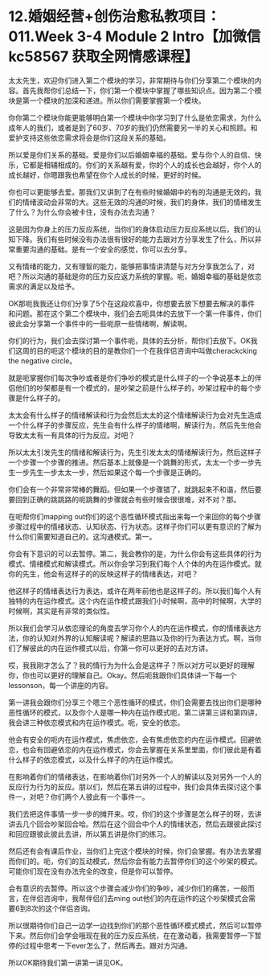 # 12.婚姻经营+创伤治愈私教项目：011.Week 3-4 Module 2 Intro【加微信 kc58567 获取全网情感课程】

太太先生，欢迎你们进入第二个模块的学习，非常期待与你们分享第二个模块的内容。首先我帮你们总结一下，你们第一个模块中掌握了哪些知识点。因为第二个模块是第一个模块的加深和递进。所以你们需要掌握第一个模块。

你你第二个模块你能更能够明白第一个模块中你学习到了什么是依恋需求，为什么成年人的我们，或者是到了60岁、70岁的我们仍然需要另一半的关心和照顾。和爱护支持这些依恋需求将会是你们这段关系的基础。

所以爱是你们关系的基础。爱是你们以后婚姻幸福的基础。爱与你个人的自信、快乐，它都是相辅相成的。你们的关系越有爱，你的个人的成长也会越好，你个人的成长越好，你嗯跟我也希望在你个人成长的时候，更好的时候。

你也可以更能够去爱。那我们又讲到了在有些时候婚姻中的有的沟通是无效的，我们的情绪波动会非常的大。这些无效的沟通的时候，我们的身体，我们的情绪发生了什么？为什么你会被卡住，没有办法去沟通？

这是因为你身上的压力反应系统，当你们的身体启动压力反应系统以后，我们的认知下降。我们有些时候没有办法很有很好的能力去跟对方分享发生了什么，所以非常重要沟通的基础。是有一个安全的感觉，你可以去分享。

又有情绪的能力，又有理智的能力，能够把事情讲清楚与对方分享我怎么了，对吧？所以沟通的基础是你的压力反应返力系统的掌握。呃，婚姻幸福的基础是依恋需求的满足以及给予。

OK那呃我我还让你们分享了5个在这段欢喜中，你想要去放下想要去解决的事件和问题。那在这个第二个模块中，我们会去呃具体的去放下一个第一件事件，你们彼此会分享第一个事件中的一些呃原一些情绪啊，解读啊。

你们的行为，我们会去探讨第一个事件呃，具体的去分析，帮你们去放下。OK我们这周的目的呃这个模块的目的是教你们一个在我伴侣咨询中叫做cherackcking the negative circle。

就是呃掌握你们每次争吵或者是你们争吵的模式是什么样子的一个争说基本上的伴侣他们的吵架都是有一个模式的，是吵架之前是什么样子的，吵架过程中的每个步骤是什么样子的。

太太会有什么样子的情绪解读和行为会然后太太的这个情绪解读行为会对先生造成一个什么样子的步骤反应，先生会有什么样子的情绪啊，解读行为，然后先生他会导致太太有一有具体的行为反应。对吧？

所以太太引发先生的情绪和解读行为，先生引发太太的情绪解读行为，然后这样子一个步骤一个步骤的推进。然后基本上就像是一个跳舞的形式，太太一个步一步先生一步先生一步太太一步，然后如果这个每一个步骤是正确的。

你们会有一个非常非常棒的舞蹈。但如果一个步骤错了，就跳起来不和谐，然后要要回到正确的跳跳路的呃跳舞的步骤就会有些时候会很很难，对不对？那。

在呃帮你们mapping out你们的这个恶性循环模式指出来每一个来回你的每个步骤步骤过程中的情绪状态、认知状态、行为状态。这样子你们可以更有意识的了解为什么你们需要知道自己的。这沟通模式。第一。

你会有下意识的可以去暂停。第二，我会教你的是，为什么你会有这些具体的行为模式、情绪模式和解读模式。所以你会学习到我们每个人个体的内在运作模式。就你的先生，他会有这样子的的反映这样子的情绪表达，对吧？

他这样子的情绪表达行为表达，或许在两年前他也是这样子的。所以我们每个人有独特的内在运作模式。这个内在运作模式跟我们小时候啊，高中的时候啊，大学的时候啊，其实是有非常的类似性。

所以我们会学习从依恋理论的角度去学习你个人的内在运作模式，你的情绪表达方法，你的认知对外界的认知解读呢？解读的思路以及你的行为表达方式。啊，当你们了解彼此的内在运作模式以后，你第一你可以更好的去对方讲。

哎，我我刚才怎么了？我的情行为为什么会是这样子？所以对方可以更好的理解你，你也可以更好的理解自己。Okay。然后呃我跟你们具体讲一下每一个 lessonson，每一个讲座的内容。

第一讲我会跟你们分享三个嗯三个恶性循环的模式，你们会需要去找出你们是哪种恶性循环的模式，以及你个人是哪一种内在运作模式呃，第二讲第三讲和第四讲，我会讲三种依恋模式和内在运作模式。呃，安全的依恋。

他会有安全的呃内在运作模式，焦虑依恋，会有焦虑依恋的内在运作模式。回避依恋，也会有回避依恋的内在运作模式，你会去掌握在关系里里面，你们彼此是有着什么样子的依恋模式，以及什么样子的内在运作模式。

在影响着你们的情绪表达，在影响着你们对另外一个人的解读以及对另外一个人的反应行为行为的反应。朋以们，然后在第五讲的过程中，我们会具体去探讨这个事件一，对吧？你们两个人彼此有一个事件一。

我们去把这件事情一步一步的摊开来。哎，你们的这个步骤是怎么样子的呀，去讲讲去几个回合吵架回合哈。然后在这个回合中个人的情绪状态，然后去跟彼此探讨和回应跟彼此彼此去讲，所以第五讲是你们的练习。

然后还有会有课后作业，当你们上完这个模块的时候，你们会掌握。有办法去掌握而你们的。呃，你们的互动模式，然后你会有能力去暂停你们的这个吵架的模式。可能你们现在没有办法完全的改变，但是你可以暂停。

会有意识的去暂停。所以这个步骤会减少你们的争吵，减少你们的痛苦，一般而言，在伴侣咨询中，我帮伴侣们去ming out他们的内在运作的这个吵架模式会需要6到8次的这个伴侣咨询。

所以很期待你们自己一边学一边找到你们的那个恶性循环模式模式，然后可以暂停下来。然后你们会学会哦现在我的压力反应系统，在在激动着，我需要暂停一下暂停的过程中思考一下ever怎么了，然后再去。跟对方沟通。

所以OK期待我们第一讲第一讲见OK。